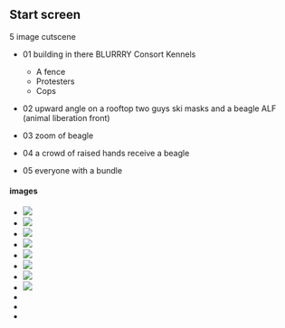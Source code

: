 ## Start screen

5 image cutscene

- 01
building in there
BLURRRY Consort Kennels
    - A fence
    - Protesters
    - Cops

- 02
upward angle
on a rooftop two guys ski masks and a beagle
ALF (animal liberation front)

- 03
zoom of beagle


- 04
a crowd of raised hands receive a beagle

- 05
everyone with a bundle

#### images

- ![](http://www.spfence.net/Images/warehouse_fence.jpg)
- ![](http://www.freesharing.org/wp-content/uploads/2014/03/Stunning-Aviles-Ramos-Residence-Outside-View-from-the-Street-Covered-by-Concrete-Fence-and-Wooden-Gate-Door-Beautiful-Evening-View.jpg)
- ![](http://booksforprisoners.files.wordpress.com/2012/02/william-head-1-1.jpg)
- ![](http://wpmedia.news.nationalpost.com/2014/03/keystone-xl-pipeline-fence.jpg?w=940&h=469)
- ![](http://static.guim.co.uk/sys-images/Guardian/Pix/pictures/2013/12/13/1386937259860/e8b9c246-34ad-48bb-acd1-a1db35ee1f37-620x413.jpeg)
- ![](http://soccernet-assets.espn.go.com/design05/images/2010/1012/serbiafanswithriotpoliceitaly20101012_412x232.jpg)
- ![](http://boingboing.net/images/RNCcopppp.jpg)
- ![](http://pix.avaxnews.com/avaxnews/3d/26/0000263d_medium.jpeg)
- ![]()
- ![]()
- ![]()
